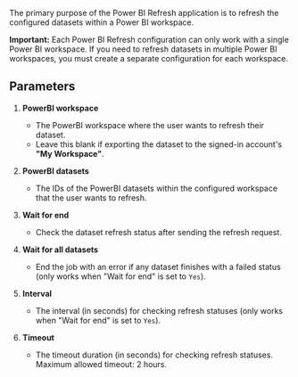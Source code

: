The primary purpose of the Power BI Refresh application is to refresh the configured datasets within a Power BI workspace.

**Important:** Each Power BI Refresh configuration can only work with a single Power BI workspace. If you need to refresh datasets in multiple Power BI workspaces, you must create a separate configuration for each workspace.

## Parameters

1. **PowerBI workspace**
    - The PowerBI workspace where the user wants to refresh their dataset.
    - Leave this blank if exporting the dataset to the signed-in account's **"My Workspace"**.

2. **PowerBI datasets**
    - The IDs of the PowerBI datasets within the configured workspace that the user wants to refresh.
	
3. **Wait for end**
	- Check the dataset refresh status after sending the refresh request.
	
4. **Wait for all datasets**
	- End the job with an error if any dataset finishes with a failed status (only works when "Wait for end" is set to `Yes`).
	
5. **Interval**
	- The interval (in seconds) for checking refresh statuses (only works when "Wait for end" is set to `Yes`).
	
6. **Timeout**
	- The timeout duration (in seconds) for checking refresh statuses. Maximum allowed timeout: 2 hours.
